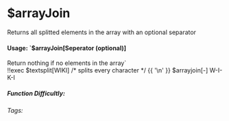 # $arrayJoin
Returns all splitted elements in the array with an optional separator

#### Usage: `$arrayJoin[Seperator (optional)]

Return nothing if no elements in the array`
<br/>
<discord-messages>
	<discord-message :bot="false" role-color="#ffcc9a" author="Member">
		!!exec $textsplit[WIKI] /* splits every character */ {{ '\n' }} $arrayjoin[-]
	</discord-message>
	<discord-message :bot="true" role-color="#0099ff" author="Custom Command" avatar="https://media.discordapp.net/avatars/725721249652670555/781224f90c3b841ba5b40678e032f74a.webp">
		W-I-K-I
	</discord-message>
</discord-messages>

##### Function Difficultly: <Badge type="tip" text="Easy" vertical="middle" /> 
###### Tags: <Badge type="tip" text="array" vertical="middle" /> <Badge type="tip" text="join" vertical="middle" /> <Badge type="tip" text="textsplit" vertical="middle" /> <Badge type="tip" text="get" vertical="middle" />